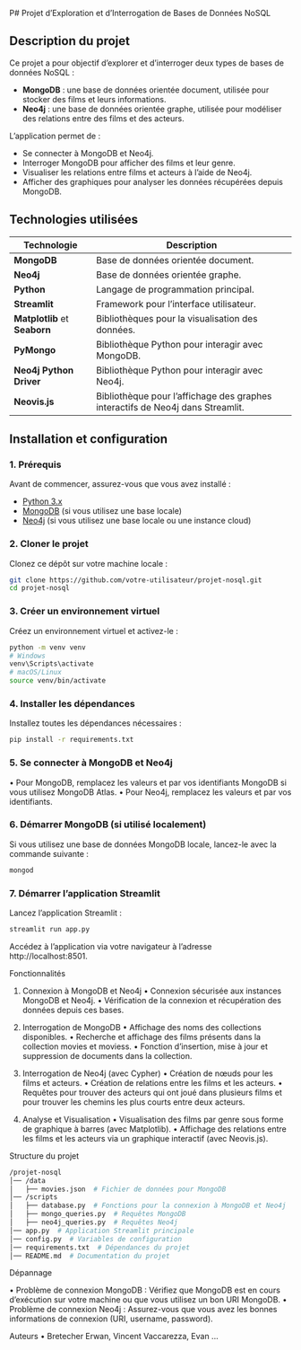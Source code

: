 P# Projet d’Exploration et d’Interrogation de Bases de Données NoSQL

## Description du projet

Ce projet a pour objectif d’explorer et d’interroger deux types de bases de données NoSQL :

- **MongoDB** : une base de données orientée document, utilisée pour stocker des films et leurs informations.
- **Neo4j** : une base de données orientée graphe, utilisée pour modéliser des relations entre des films et des acteurs.

L’application permet de :

- Se connecter à MongoDB et Neo4j.
- Interroger MongoDB pour afficher des films et leur genre.
- Visualiser les relations entre films et acteurs à l’aide de Neo4j.
- Afficher des graphiques pour analyser les données récupérées depuis MongoDB.

## Technologies utilisées

| Technologie                 | Description                                                                                     |
|-----------------------------|-------------------------------------------------------------------------------------------------|
| **MongoDB**                | Base de données orientée document.                                                             |
| **Neo4j**                 | Base de données orientée graphe.                                                              |
| **Python**                 | Langage de programmation principal.                                                           |
| **Streamlit**              | Framework pour l’interface utilisateur.                                                      |
| **Matplotlib** et **Seaborn** | Bibliothèques pour la visualisation des données.                                               |
| **PyMongo**                | Bibliothèque Python pour interagir avec MongoDB.                                              |
| **Neo4j Python Driver**    | Bibliothèque Python pour interagir avec Neo4j.                                                |
| **Neovis.js**              | Bibliothèque pour l’affichage des graphes interactifs de Neo4j dans Streamlit.               |

## Installation et configuration

### 1. Prérequis

Avant de commencer, assurez-vous que vous avez installé :

- [Python 3.x](https://www.python.org/downloads/)
- [MongoDB](https://www.mongodb.com/try/download/community) (si vous utilisez une base locale)
- [Neo4j](https://neo4j.com/download/) (si vous utilisez une base locale ou une instance cloud)

### 2. Cloner le projet

Clonez ce dépôt sur votre machine locale :

```bash
git clone https://github.com/votre-utilisateur/projet-nosql.git
cd projet-nosql
 ```


### 3. Créer un environnement virtuel

Créez un environnement virtuel et activez-le :

```bash
python -m venv venv
# Windows
venv\Scripts\activate
# macOS/Linux
source venv/bin/activate
 ```
 
### 4. Installer les dépendances

Installez toutes les dépendances nécessaires :
```bash
pip install -r requirements.txt
```

### 5. Se connecter à MongoDB et Neo4j	
•	Pour MongoDB, remplacez les valeurs <user> et <password> par vos identifiants MongoDB si vous utilisez MongoDB Atlas.
•	Pour Neo4j, remplacez les valeurs <Username> et <Password> par vos identifiants.

### 6. Démarrer MongoDB (si utilisé localement)

Si vous utilisez une base de données MongoDB locale, lancez-le avec la commande suivante :
```bash
mongod
```

### 7. Démarrer l’application Streamlit

Lancez l’application Streamlit :

```bash
streamlit run app.py
```

Accédez à l’application via votre navigateur à l’adresse http://localhost:8501.

Fonctionnalités

1. Connexion à MongoDB et Neo4j
	•	Connexion sécurisée aux instances MongoDB et Neo4j.
	•	Vérification de la connexion et récupération des données depuis ces bases.

2. Interrogation de MongoDB
	•	Affichage des noms des collections disponibles.
	•	Recherche et affichage des films présents dans la collection movies et moviess.
	•	Fonction d’insertion, mise à jour et suppression de documents dans la collection.

3. Interrogation de Neo4j (avec Cypher)
	•	Création de nœuds pour les films et acteurs.
	•	Création de relations entre les films et les acteurs.
	•	Requêtes pour trouver des acteurs qui ont joué dans plusieurs films et pour trouver les chemins les plus courts entre deux acteurs.

4. Analyse et Visualisation
	•	Visualisation des films par genre sous forme de graphique à barres (avec Matplotlib).
	•	Affichage des relations entre les films et les acteurs via un graphique interactif (avec Neovis.js).

Structure du projet
```bash
/projet-nosql  
│── /data  
│   ├── movies.json  # Fichier de données pour MongoDB  
│── /scripts  
│   ├── database.py  # Fonctions pour la connexion à MongoDB et Neo4j  
│   ├── mongo_queries.py  # Requêtes MongoDB  
│   ├── neo4j_queries.py  # Requêtes Neo4j  
│── app.py  # Application Streamlit principale  
│── config.py  # Variables de configuration  
│── requirements.txt  # Dépendances du projet  
│── README.md  # Documentation du projet  
```

Dépannage
	 
•	Problème de connexion MongoDB : Vérifiez que MongoDB est en cours d’exécution sur votre machine ou que vous utilisez un bon URI MongoDB.
•	Problème de connexion Neo4j : Assurez-vous que vous avez les bonnes informations de connexion (URI, username, password).

Auteurs
•	Bretecher Erwan, Vincent Vaccarezza, Evan ...




